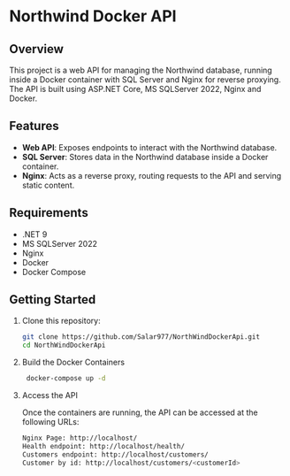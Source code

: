 ﻿# Northwind Docker API

## Overview

This project is a web API for managing the Northwind database, running inside a Docker container with SQL Server and Nginx for reverse proxying.
The API is built using ASP.NET Core, MS SQLServer 2022, Nginx and Docker.

## Features

- **Web API**: Exposes endpoints to interact with the Northwind database.
- **SQL Server**: Stores data in the Northwind database inside a Docker container.
- **Nginx**: Acts as a reverse proxy, routing requests to the API and serving static content.


## Requirements

- .NET 9
- MS SQLServer 2022
- Nginx
- Docker
- Docker Compose

## Getting Started

1. Clone this repository:
   ```bash
   git clone https://github.com/Salar977/NorthWindDockerApi.git
   cd NorthWindDockerApi
2. Build the Docker Containers
   ```bash
    docker-compose up -d
3. Access the API
   
   Once the containers are running, the API can be accessed at the following URLs:
   ```bash
   Nginx Page: http://localhost/
   Health endpoint: http://localhost/health/
   Customers endpoint: http://localhost/customers/
   Customer by id: http://localhost/customers/<customerId>
